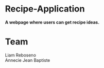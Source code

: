 # Recipe-Application
<strong> A webpage where users can get recipe ideas.</strong>
<h1>Team</h1>
 Liam Reboseno
<br>Annecie Jean Baptiste</br>
